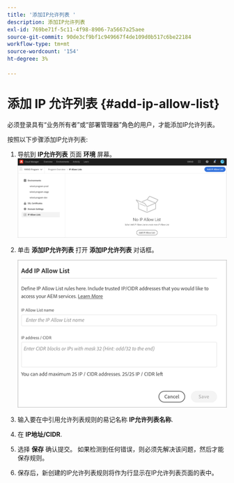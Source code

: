 ```yaml
---
title: '添加IP允许列表 '
description: 添加IP允许列表
exl-id: 769be71f-5c11-4f98-8906-7a5667a25aee
source-git-commit: 90de3cf9bf1c949667f4de109d0b517c6be22184
workflow-type: tm+mt
source-wordcount: '154'
ht-degree: 3%

---
```


# 添加 IP 允许列表 {#add-ip-allow-list}

必须登录具有“业务所有者”或“部署管理器”角色的用户，才能添加IP允许列表。

按照以下步骤添加IP允许列表:

1. 导航到 **IP允许列表** 页面 **环境** 屏幕。
   ![](/help/implementing/cloud-manager/assets/ip-allow-list/ip-allow-list-create.png)

1. 单击 **添加IP允许列表** 打开 **添加IP允许列表** 对话框。

   ![](/help/implementing/cloud-manager/assets/ip-allow-list/ip-allow-list-create02.png)

1. 输入要在中引用允许列表规则的易记名称 **IP允许列表名称**.

1. 在 **IP地址/CIDR**.

1. 选择 **保存** 确认提交。 如果检测到任何错误，则必须先解决该问题，然后才能保存规则。

1. 保存后，新创建的IP允许列表规则将作为行显示在IP允许列表页面的表中。
